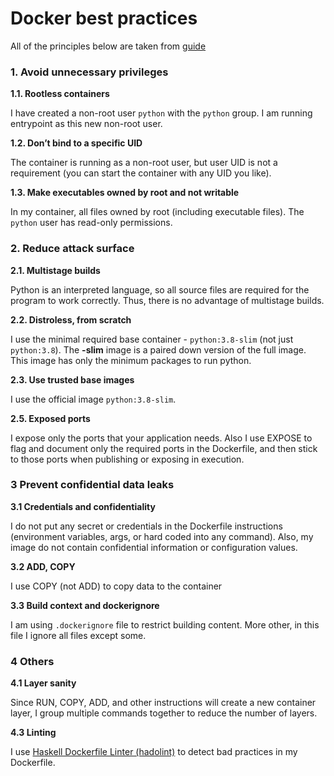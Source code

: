# Docker best practices

All of the principles below are taken from [guide](https://sysdig.com/blog/dockerfile-best-practices/)

### 1. Avoid unnecessary privileges

**1.1. Rootless containers**

I have created a non-root user `python` with the `python` group. I am running entrypoint as this new non-root user.

**1.2. Don’t bind to a specific UID**

The container is running as a non-root user, but user UID is not a requirement (you can start the container with any UID you like).

**1.3. Make executables owned by root and not writable**

In my container, all files owned by root (including executable files). The `python` user has read-only permissions.

### 2. Reduce attack surface

**2.1. Multistage builds**

Python is an interpreted language, so all source files are required for the program to work correctly. Thus, there is no advantage of multistage builds.

**2.2. Distroless, from scratch**

I use the minimal required base container - `python:3.8-slim` (not just `python:3.8`). The **-slim** image is a paired down version of the full image. This image has only the minimum packages to run python.

**2.3. Use trusted base images**

I use the official image `python:3.8-slim`.

**2.5. Exposed ports**

I expose only the ports that your application needs. Also I use EXPOSE to flag and document only the required ports in the Dockerfile, and then stick to those ports when publishing or exposing in execution.

### 3 Prevent confidential data leaks

**3.1 Credentials and confidentiality**

I do not put any secret or credentials in the Dockerfile instructions (environment variables, args, or hard coded into any command). Also, my image do not contain confidential information or configuration values.

**3.2 ADD, COPY**

I use COPY (not ADD) to copy data to the container

**3.3 Build context and dockerignore**

I am using `.dockerignore` file to restrict building content. More other, in this file I ignore all files except some.

### 4 Others

**4.1 Layer sanity**

Since RUN, COPY, ADD, and other instructions will create a new container layer, I group multiple commands together to reduce the number of layers.

**4.3 Linting**

I use [Haskell Dockerfile Linter (hadolint)](https://github.com/hadolint/hadolint) to detect bad practices in my Dockerfile.

